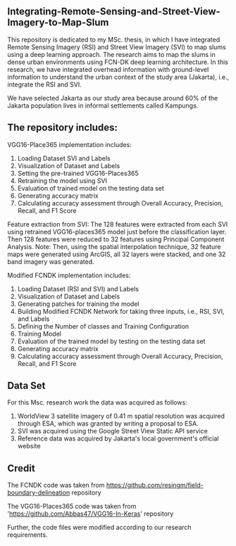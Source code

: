 ## Integrating-Remote-Sensing-and-Street-View-Imagery-to-Map-Slum
This repository is dedicated to my MSc. thesis, in which I have integrated Remote Sensing Imagery (RSI) and Street View Imagery (SVI) to map slums using a deep learning approach.
The research aims to map the slums in dense urban environments using FCN-DK deep learning architecture. In this research, we have integrated overhead information with ground-level information to understand the urban context of the study area (Jakarta), i.e., integrate the RSI and SVI.

We have selected Jakarta as our study area because around 60% of the Jakarta population lives in informal settlements called Kampungs.

## The repository includes:
VGG16-Place365 implementation includes:
1. Loading Dataset SVI and Labels
2. Visualization of Dataset and Labels
3. Setting the pre-trained VGG16-Places365
4. Retraining the model using SVI 
5. Evaluation of trained model on the testing data set
7. Generating accuracy matrix
8. Calculating accuracy assessment through Overall Accuracy, Precision, Recall, and F1 Score

Feature extraction from SVI:
The 128 features were extracted from each SVI using retrained VGG16-places365 model just before the classification layer. Then 128 features were reduced to 32 features using Principal Component Analysis. Note: Then, using the spatial interpolation technique, 32 feature maps were generated using ArcGIS, all 32 layers were stacked, and one 32 band imagery was generated.

Modified FCNDK implementation includes:
1. Loading Dataset (RSI and SVI) and Labels
2. Visualization of Dataset and Labels
3. Generating patches for training the model
4. Building Modified FCNDK Network for taking three inputs, i.e., RSI, SVI, and Labels
5. Defining the Number of classes and Training Configuration
6. Training Model
7. Evaluation of the trained model by testing on the testing data set
8. Generating accuracy matrix
9. Calculating accuracy assessment through Overall Accuracy, Precision, Recall, and F1 Score

## Data Set
For this Msc. research work the data was acquired as follows:
1. WorldView 3 satellite imagery of 0.41 m spatial resolution was acquired through ESA, which was granted by writing a proposal to ESA.
2. SVI was acquired using the Google Street View Static API service
3. Reference data was acquired by Jakarta's local government's official website

## Credit
The FCNDK code was taken from https://github.com/resingm/field-boundary-delineation repository

The VGG16-Places365 code was taken from 'https://github.com/Abbas47/VGG16-In-Keras' repository

Further, the code files were modified according to our research requirements.
